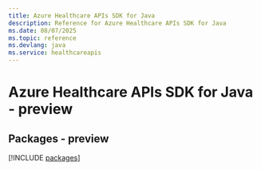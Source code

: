 ```yaml
---
title: Azure Healthcare APIs SDK for Java
description: Reference for Azure Healthcare APIs SDK for Java
ms.date: 08/07/2025
ms.topic: reference
ms.devlang: java
ms.service: healthcareapis
---
```

# Azure Healthcare APIs SDK for Java - preview
## Packages - preview
[!INCLUDE [packages](healthcare-apis-index.md)]